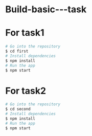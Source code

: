 # Build-basic---task

# For task1
```sh
# Go into the repository
$ cd first
# Install dependencies
$ npm install
# Run the app
$ npm start
```
# For task2
```sh
# Go into the repository
$ cd second
# Install dependencies
$ npm install
# Run the app
$ npm start
```

